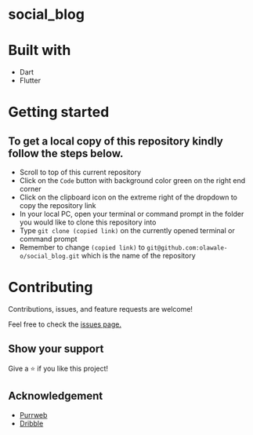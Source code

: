 # social_blog

# Built with
- Dart
- Flutter

# Getting started
## To get a local copy of this repository kindly follow the steps below.
- Scroll to top of this current repository
- Click on the `Code` button with background color green on the right end corner
- Click on the clipboard icon on the extreme right of the dropdown to copy the repository link
- In your local PC, open your terminal or command prompt in the folder you would like to clone this repository into
- Type `git clone (copied link)` on the currently opened terminal or command prompt
- Remember to change `(copied link)` to `git@github.com:olawale-o/social_blog.git` which is the name of the repository

# Contributing
Contributions, issues, and feature requests are welcome!

Feel free to check the [issues page.](https://github.com/olawale-o/social_blog/issues)
## Show your support

Give a ⭐️ if you like this project!

## Acknowledgement
- [Purrweb](https://www.purrweb.com/)
- [Dribble](https://www.dribble.com/)
